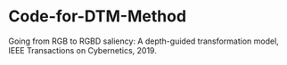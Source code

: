 # Code-for-DTM-Method
Going from RGB to RGBD saliency: A depth-guided transformation model, IEEE Transactions on Cybernetics, 2019.
